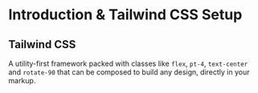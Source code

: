 # Introduction & Tailwind CSS Setup

## Tailwind CSS

A utility-first framework packed with classes like `flex`, `pt-4`, `text-center` and `rotate-90` that can be composed to build any design, directly in your markup.